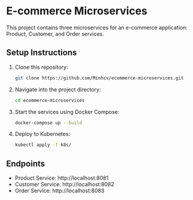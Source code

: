 # E-commerce Microservices

This project contains three microservices for an e-commerce application: Product, Customer, and Order services.

## Setup Instructions

1. Clone this repository:
   ```sh
   git clone https://github.com/Minhcv/ecommerce-microservices.git
   ```
2. Navigate into the project directory:
   ```sh
   cd ecommerce-microservices
   ```
3. Start the services using Docker Compose:
   ```sh
   docker-compose up --build
   ```
4. Deploy to Kubernetes:
   ```sh
   kubectl apply -f k8s/
   ```

## Endpoints
- Product Service: http://localhost:8081
- Customer Service: http://localhost:8082
- Order Service: http://localhost:8083